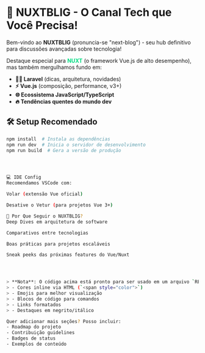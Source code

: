 # 🚀 NUXTBLIG - O Canal Tech que Você Precisa!

Bem-vindo ao **NUXTBLIG** (pronuncia-se "next-blog") - seu hub definitivo para discussões avançadas sobre tecnologia!  

Destaque especial para <span style="color: #00dc82">**NUXT**</span> (o framework Vue.js de alto desempenho), mas também mergulhamos fundo em:

- **🧙‍♂️ Laravel** (dicas, arquitetura, novidades)  
- **⚡ Vue.js** (composição, performance, v3+)  
- **🌐 Ecossistema JavaScript/TypeScript**  
- **🔥 Tendências quentes do mundo dev**  

## 🛠️ Setup Recomendado

```bash
npm install  # Instala as dependências
npm run dev  # Inicia o servidor de desenvolvimento
npm run build  # Gera a versão de produção




💻 IDE Config
Recomendamos VSCode com:

Volar (extensão Vue oficial)

Desative o Vetur (para projetos Vue 3+)

🌟 Por Que Seguir o NUXTBLIG?
Deep Dives em arquitetura de software

Comparativos entre tecnologias

Boas práticas para projetos escaláveis

Sneak peeks das próximas features do Vue/Nuxt




> **Nota**: O código acima está pronto para ser usado em um arquivo `README.md`. Ele inclui:
> - Cores inline via HTML (`<span style="color">`)
> - Emojis para melhor visualização
> - Blocos de código para comandos
> - Links formatados
> - Destaques em negrito/itálico

Quer adicionar mais seções? Posso incluir:
- Roadmap do projeto
- Contribuição guidelines
- Badges de status
- Exemplos de conteúdo